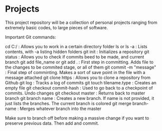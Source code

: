 # Projects

This project repository will be a collection of personal projects ranging from extremely basic codes, to large pieces of software.

Important Git commands:

cd C:/	: Allows you to work in a certain directory folder
ls or ls -a : Lists contents, with -a listing hidden folders
git init  : Initializes a repository
git status  : Allows you to check if commits beed to be made, and current branch
git add file_name or git add . : First step in committing. Adds file to the changes to be commited stage, or all of them
git commit -m "message" : Final step of comminting. Makes a sort of save point in the file with a message attached
git clone https : Allows you to clone a repository from Github
git log : Tracks a log of commits
git touch tilename.type : Creates an empty file
git checkout commit-hash  : Used to go back to a checkpoint of commits. Undo changes
git checkout master : Returns back to master branch
git branch name : Creates a new branch. If name is not provided, it just lists the branches. The current branch is colored
git merge branch-name : Merges whatever branch into the master

Make sure to branch off before making a massive change if you want to preserve previous data. Then add and commit.

